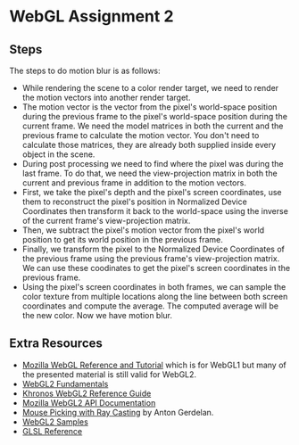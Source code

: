 # WebGL Assignment 2

## Steps

The steps to do motion blur is as follows:
- While rendering the scene to a color render target, we need to render the motion vectors into another render target.
- The motion vector is the vector from the pixel's world-space position during the previous frame to the pixel's world-space position during the current frame. We need the model matrices in both the current and the previous frame to calculate the motion vector. You don't need to calculate those matrices, they are already both supplied inside every object in the scene.
- During post processing we need to find where the pixel was during the last frame. To do that, we need the view-projection matrix in both the current and previous frame in addition to the motion vectors.
- First, we take the pixel's depth and the pixel's screen coordinates, use them to reconstruct the pixel's position in Normalized Device Coordinates then transform it back to the world-space using the inverse of the current frame's view-projection matrix.
- Then, we subtract the pixel's motion vector from the pixel's world position to get its world position in the previous frame.
- Finally, we transform the pixel to the Normalized Device Coordinates of the previous frame using the previous frame's view-projection matrix. We can use these coodinates to get the pixel's screen coordinates in the previous frame.
- Using the pixel's screen coordinates in both frames, we can sample the color texture from multiple locations along the line between both screen coordinates and compute the average. The computed average will be the new color. Now we have motion blur.

## Extra Resources

* [Mozilla WebGL Reference and Tutorial](https://developer.mozilla.org/en-US/docs/Web/API/WebGL_API) which is for WebGL1 but many of the presented material is still valid for WebGL2.
* [WebGL2 Fundamentals](https://webgl2fundamentals.org/)
* [Khronos WebGL2 Reference Guide](https://www.khronos.org/files/webgl20-reference-guide.pdf)
* [Mozilla WebGL2 API Documentation](https://developer.mozilla.org/en-US/docs/Web/API/WebGL2RenderingContext)
* [Mouse Picking with Ray Casting](http://antongerdelan.net/opengl/raycasting.html) by Anton Gerdelan.
* [WebGL2 Samples](https://github.com/WebGLSamples/WebGL2Samples)
* [GLSL Reference](https://www.khronos.org/opengles/sdk/docs/manglsl/docbook4/)
